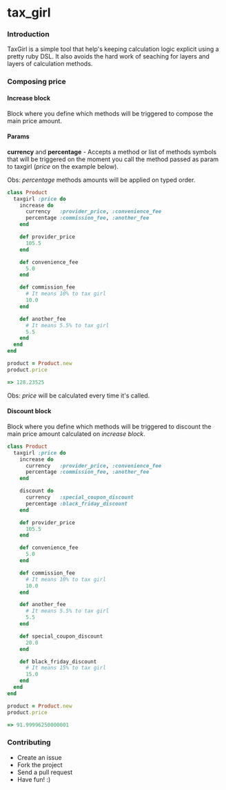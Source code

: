 tax_girl
=======

### Introduction

TaxGirl is a simple tool that help's keeping calculation logic explicit using a pretty
ruby DSL. It also avoids the hard work of seaching for layers and layers of calculation methods.

### Composing price

#### Increase block

Block where you define which methods will be triggered to compose the main price amount.

#### Params

**currency** and **percentage** - Accepts a method or list of methods symbols that will be triggered
on the moment you call the method passed as param to taxgirl (*price* on the example below).

Obs: *percentage* methods amounts will be applied on typed order.

```ruby
class Product
  taxgirl :price do
    increase do
      currency   :provider_price, :convenience_fee
      percentage :commission_fee, :another_fee
    end

    def provider_price
      105.5
    end

    def convenience_fee
      5.0
    end

    def commission_fee
      # It means 10% to tax girl
      10.0
    end

    def another_fee
      # It means 5.5% to tax girl
      5.5
    end
  end
end

product = Product.new
product.price

=> 128.23525

```

Obs: *price* will be calculated every time it's called.

#### Discount block

Block where you define which methods will be triggered to discount the main price amount calculated on *increase block*.

```ruby
class Product
  taxgirl :price do
    increase do
      currency   :provider_price, :convenience_fee
      percentage :commission_fee, :another_fee
    end

    discount do
      currency   :special_coupon_discount
      percentage :black_friday_discount
    end

    def provider_price
      105.5
    end

    def convenience_fee
      5.0
    end

    def commission_fee
      # It means 10% to tax girl
      10.0
    end

    def another_fee
      # It means 5.5% to tax girl
      5.5
    end

    def special_coupon_discount
      20.0
    end

    def black_friday_discount
      # It means 15% to tax girl
      15.0
    end
  end
end

product = Product.new
product.price

=> 91.99996250000001
```

### Contributing

- Create an issue
- Fork the project
- Send a pull request
- Have fun! :)
